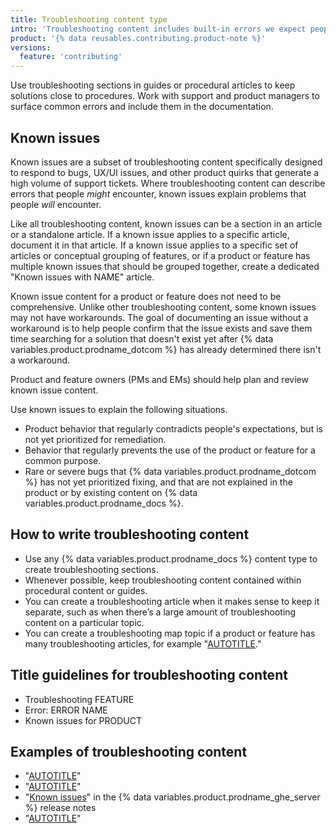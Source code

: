 ```yaml
---
title: Troubleshooting content type
intro: 'Troubleshooting content includes built-in errors we expect people to encounter, common problems reported to support, and situations people might encounter while completing tasks.'
product: '{% data reusables.contributing.product-note %}'
versions:
  feature: 'contributing'
---
```


Use troubleshooting sections in guides or procedural articles to keep solutions close to procedures. Work with support and product managers to surface common errors and include them in the documentation.

## Known issues

Known issues are a subset of troubleshooting content specifically designed to respond to bugs, UX/UI issues, and other product quirks that generate a high volume of support tickets. Where troubleshooting content can describe errors that people _might_ encounter, known issues explain problems that people _will_ encounter.

Like all troubleshooting content, known issues can be a section in an article or a standalone article. If a known issue applies to a specific article, document it in that article. If a known issue applies to a specific set of articles or conceptual grouping of features, or if a product or feature has multiple known issues that should be grouped together, create a dedicated "Known issues with NAME" article.

Known issue content for a product or feature does not need to be comprehensive. Unlike other troubleshooting content, some known issues may not have workarounds. The goal of documenting an issue without a workaround is to help people confirm that the issue exists and save them time searching for a solution that doesn't exist yet after {% data variables.product.prodname_dotcom %} has already determined there isn't a workaround.

Product and feature owners (PMs and EMs) should help plan and review known issue content.

Use known issues to explain the following situations.

- Product behavior that regularly contradicts people's expectations, but is not yet prioritized for remediation.
- Behavior that regularly prevents the use of the product or feature for a common purpose.
- Rare or severe bugs that {% data variables.product.prodname_dotcom %} has not yet prioritized fixing, and that are not explained in the product or by existing content on {% data variables.product.prodname_docs %}.

## How to write troubleshooting content

- Use any {% data variables.product.prodname_docs %} content type to create troubleshooting sections.
- Whenever possible, keep troubleshooting content contained within procedural content or guides.
- You can create a troubleshooting article when it makes sense to keep it separate, such as when there’s a large amount of troubleshooting content on a particular topic.
- You can create a troubleshooting map topic if a product or feature has many troubleshooting articles, for example "[AUTOTITLE](/authentication/troubleshooting-ssh)."

## Title guidelines for troubleshooting content

- Troubleshooting FEATURE
- Error: ERROR NAME
- Known issues for PRODUCT

## Examples of troubleshooting content

- "[AUTOTITLE](/authentication/troubleshooting-ssh)"
- "[AUTOTITLE](/enterprise-server@latest/admin/configuration/configuring-network-settings/using-github-enterprise-server-with-a-load-balancer#troubleshooting-connectivity-through-a-load-balancer)"
- "[Known issues](/enterprise-server@3.7/admin/release-notes#3.7.8-known-issues)" in the {% data variables.product.prodname_ghe_server %} release notes
- "[AUTOTITLE](/authentication/troubleshooting-ssh/error-were-doing-an-ssh-key-audit)"
